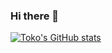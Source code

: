 ### Hi there 👋

<!--
**bestoko/bestoko** is a ✨ _special_ ✨ repository because its `README.md` (this file) appears on your GitHub profile.

Here are some ideas to get you started:

- 🔭 I’m currently working on ...
- 🌱 I’m currently learning ...
- 👯 I’m looking to collaborate on ...
- 🤔 I’m looking for help with ...
- 💬 Ask me about ...
- 📫 How to reach me: ...
- 😄 Pronouns: ...
- ⚡ Fun fact: ...
-->
[![Toko's GitHub stats](https://github-readme-stats.vercel.app/api?username=bestoko&show_icons=true)](https://github.com/anuraghazra/github-readme-stats)
